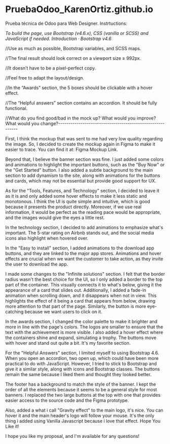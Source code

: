 # PruebaOdoo_KarenOrtiz.github.io
Prueba técnica de Odoo para Web Designer.
Instrtuctions:

*To build the page, use Bootstrap (v4.6.x),
CSS (vanilla or SCSS) and JavaScript if needed.
Introduction · Bootstrap v4.6*

//Use as much as possible, Bootstrap variables,
and SCSS maps.

//The final result should look correct on a viewport
size ≥ 992px.

//It doesn’t have to be a pixel-perfect copy.

//Feel free to adapt the layout/design.

//In the “Awards” section, the 5 boxes should be
clickable with a hover effect.

//The “Helpful answers” section contains an
accordion. It should be fully functional.


//What do you find good/bad in the mock up? What would you improve? What would you change?----------------------------------------------------------

First, I think the mockup that was sent to me had very low quality regarding the image. So, I decided to create the mockup again in Figma to make it easier to trace. You can find it at: Figma Mockup Link.

Beyond that, I believe the banner section was fine. I just added some colors and animations to highlight the important buttons, such as the "Buy Now" or the "Get Started" button. I also added a subtle background to the main section to add dynamism to the site, along with animations for the buttons and cards, which may not be essential but provide good support for UX.

As for the "Tools, Features, and Technology" section, I decided to leave it as it is and only added some hover effects to make it less static and monotonous. I think the UI is quite simple and intuitive, which is good because it presents the product directly. Moreover, if we use real information, it would be perfect as the reading pace would be appropriate, and the images would give the eyes a little rest.

In the technology section, I decided to add animations to emphasize what's important. The 5-star rating on Airbnb stands out, and the social media icons also highlight when hovered over.

In the "Easy to install" section, I added animations to the download app buttons, and they are linked to the major app stores. Animations and hover effects are crucial when we want the customer to take action, as they invite the user to download the app.

I made some changes to the "Infinite solutions" section. I felt that the border radius wasn't the best choice for the UI, so I only added a border to the top part of the container. This visually connects it to what's below, giving it the appearance of a card that slides out. Additionally, I added a fade-in animation when scrolling down, and it disappears when not in view. This highlights the effect of it being a card that appears from below, drawing more attention to that part of the page. Similarly, the button is more eye-catching because we want users to click on it.

In the awards section, I changed the color palette to make it brighter and more in line with the page's colors. The logos are smaller to ensure that the text with the achievement is more visible. I also added a hover effect where the containers shine and expand, simulating a trophy. The buttons move with hover and stand out quite a bit. It's my favorite section.

For the "Helpful Answers" section, I limited myself to using Bootstrap 4.6. When you open an accordion, two open up, which could have been more practical to do with JavaScript. However, I tried to stick to Bootstrap and give it a similar style, along with icons and Bootstrap classes. The buttons remain the same because I liked them and thought they looked better.

The footer has a background to match the style of the banner. I kept the order of all the elements because it seems to be a general style for most banners. I replaced the two large buttons at the top with one that provides easier access to the source code and the Figma prototype.

Also, added a what i call "Gravity effect" to the main logo,  it's nice. You can hover it and the main header's logo will follow your mouse. It's the only thing i added using Vanilla Javascript because i love that effect. Hope You Like it!

I hope you like my proposal, and I'm available for any questions!


